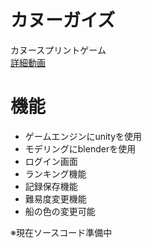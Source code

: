 # カヌーガイズ
カヌースプリントゲーム<br>
[詳細動画](https://www.instagram.com/p/ClyGzb4L6Mw/)
# 機能
- ゲームエンジンにunityを使用
- モデリングにblenderを使用
- ログイン画面
- ランキング機能
- 記録保存機能
- 難易度変更機能
- 船の色の変更可能

※現在ソースコード準備中
